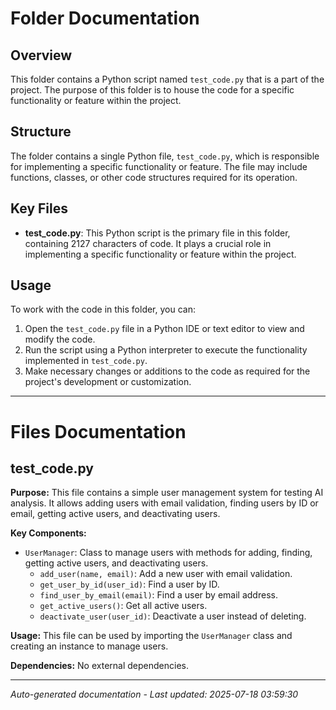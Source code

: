 # Folder Documentation

## Overview
This folder contains a Python script named `test_code.py` that is a part of the project. The purpose of this folder is to house the code for a specific functionality or feature within the project.

## Structure
The folder contains a single Python file, `test_code.py`, which is responsible for implementing a specific functionality or feature. The file may include functions, classes, or other code structures required for its operation.

## Key Files
- **test_code.py**: This Python script is the primary file in this folder, containing 2127 characters of code. It plays a crucial role in implementing a specific functionality or feature within the project.

## Usage
To work with the code in this folder, you can:
1. Open the `test_code.py` file in a Python IDE or text editor to view and modify the code.
2. Run the script using a Python interpreter to execute the functionality implemented in `test_code.py`.
3. Make necessary changes or additions to the code as required for the project's development or customization.

---

# Files Documentation

## test_code.py

**Purpose:** This file contains a simple user management system for testing AI analysis. It allows adding users with email validation, finding users by ID or email, getting active users, and deactivating users.

**Key Components:**
- `UserManager`: Class to manage users with methods for adding, finding, getting active users, and deactivating users.
  - `add_user(name, email)`: Add a new user with email validation.
  - `get_user_by_id(user_id)`: Find a user by ID.
  - `find_user_by_email(email)`: Find a user by email address.
  - `get_active_users()`: Get all active users.
  - `deactivate_user(user_id)`: Deactivate a user instead of deleting.

**Usage:** This file can be used by importing the `UserManager` class and creating an instance to manage users.

**Dependencies:** No external dependencies.

---
*Auto-generated documentation - Last updated: 2025-07-18 03:59:30*
